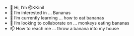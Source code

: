 - 👋 Hi, I’m @KKinil
- 👀 I’m interested in ... Bananas
- 🌱 I’m currently learning ... how to eat bananas
- 💞️ I’m looking to collaborate on ... monkeys eating bananas
- 📫 How to reach me ... throw a banana into my house

<!---
KKinil/KKinil is a ✨ special ✨ repository because its `README.md` (this file) appears on your GitHub profile.
You can click the Preview link to take a look at your changes.
--->
